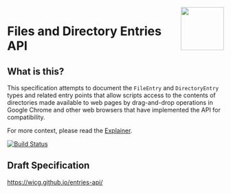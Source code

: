 <img src="https://cdn.rawgit.com/WICG/entries-api/gh-pages/logo-folder.svg" height="100" align=right>

# Files and Directory Entries API

## What is this?

This specification attempts to document the `FileEntry` and
`DirectoryEntry` types and related entry points that allow scripts
access to the contents of directories made available to web pages by
drag-and-drop operations in Google Chrome and other web browsers that
have implemented the API for compatibility.

For more context, please read the [Explainer](EXPLAINER.md).

[![Build Status](https://travis-ci.org/WICG/entries-api.svg?branch=gh-pages)](https://travis-ci.org/WICG/entries-api)

## Draft Specification

https://wicg.github.io/entries-api/
